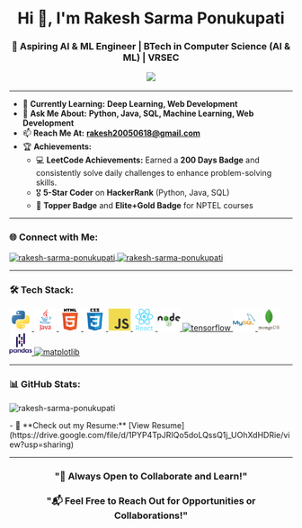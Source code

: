<h1 align="center">Hi 👋, I'm Rakesh Sarma Ponukupati</h1>
<h3 align="center">🚀 Aspiring AI & ML Engineer | BTech in Computer Science (AI & ML) | VRSEC</h3>

<p align="center">
  <img src="https://readme-typing-svg.herokuapp.com?color=%2336BCF7&size=25&center=true&vCenter=true&width=600&lines=👨‍💻+Coding+Enthusiast+and+Problem+Solver;🌟+5-Star+Coder+on+HackerRank;💡+Innovating+with+AI,+ML,+and+Web+Dev;📚+Passionate+Lifelong+Learner">
</p>

---

- 🌱 **Currently Learning:** **Deep Learning, Web Development**  
- 💬 **Ask Me About:** **Python, Java, SQL, Machine Learning, Web Development**  
- 📫 **Reach Me At:** **rakesh20050618@gmail.com**  
- 🏆 **Achievements:**
  - 💻 **LeetCode Achievements:** Earned a **200 Days Badge** and consistently solve daily challenges to enhance problem-solving skills.
  - 🎖️ **5-Star Coder** on **HackerRank** (Python, Java, SQL)  
  - 🏅 **Topper Badge** and **Elite+Gold Badge** for NPTEL courses  

---

<h3 align="left">🌐 Connect with Me:</h3>
<p align="left">
  <a href="https://www.linkedin.com/in/rakesh-sarma-ponukupati/" target="blank">
    <img align="center" src="https://raw.githubusercontent.com/rahuldkjain/github-profile-readme-generator/master/src/images/icons/Social/linked-in-alt.svg" alt="rakesh-sarma-ponukupati" height="30" width="40" />
  </a>
  <a href="https://github.com/Rakesh-005" target="blank">
    <img align="center" src="https://raw.githubusercontent.com/rahuldkjain/github-profile-readme-generator/master/src/images/icons/Social/github.svg" alt="rakesh-sarma-ponukupati" height="30" width="40" />
  </a>
</p>

---

<h3 align="left">🛠️ Tech Stack:</h3>
<p align="left"> 
    <a href="https://www.python.org/" target="_blank" rel="noreferrer"> 
        <img src="https://raw.githubusercontent.com/devicons/devicon/master/icons/python/python-original.svg" alt="python" width="40" height="40"/> 
    </a> 
    <a href="https://www.java.com/" target="_blank" rel="noreferrer"> 
        <img src="https://raw.githubusercontent.com/devicons/devicon/master/icons/java/java-original-wordmark.svg" alt="java" width="40" height="40"/> 
    </a> 
    <a href="https://www.w3schools.com/html/" target="_blank" rel="noreferrer"> 
        <img src="https://raw.githubusercontent.com/devicons/devicon/master/icons/html5/html5-original-wordmark.svg" alt="html5" width="40" height="40"/> 
    </a> 
    <a href="https://www.w3schools.com/css/" target="_blank" rel="noreferrer"> 
        <img src="https://raw.githubusercontent.com/devicons/devicon/master/icons/css3/css3-original-wordmark.svg" alt="css3" width="40" height="40"/> 
    </a> 
    <a href="https://www.javascript.com/" target="_blank" rel="noreferrer"> 
        <img src="https://raw.githubusercontent.com/devicons/devicon/master/icons/javascript/javascript-original.svg" alt="javascript" width="40" height="40"/> 
    </a> 
    <a href="https://reactjs.org/" target="_blank" rel="noreferrer"> 
        <img src="https://raw.githubusercontent.com/devicons/devicon/master/icons/react/react-original-wordmark.svg" alt="react" width="40" height="40"/> 
    </a> 
    <a href="https://nodejs.org/" target="_blank" rel="noreferrer"> 
        <img src="https://raw.githubusercontent.com/devicons/devicon/master/icons/nodejs/nodejs-original-wordmark.svg" alt="nodejs" width="40" height="40"/> 
    </a> 
    <a href="https://www.tensorflow.org/" target="_blank" rel="noreferrer"> 
        <img src="https://www.vectorlogo.zone/logos/tensorflow/tensorflow-icon.svg" alt="tensorflow" width="40" height="40"/> 
    </a> 
    <a href="https://www.mysql.com/" target="_blank" rel="noreferrer"> 
        <img src="https://raw.githubusercontent.com/devicons/devicon/master/icons/mysql/mysql-original-wordmark.svg" alt="mysql" width="40" height="40"/> 
    </a> 
    <a href="https://www.mongodb.com/" target="_blank" rel="noreferrer"> 
        <img src="https://raw.githubusercontent.com/devicons/devicon/master/icons/mongodb/mongodb-original-wordmark.svg" alt="mongodb" width="40" height="40"/> 
    </a> 
    <a href="https://pandas.pydata.org/" target="_blank" rel="noreferrer"> 
        <img src="https://raw.githubusercontent.com/devicons/devicon/master/icons/pandas/pandas-original-wordmark.svg" alt="pandas" width="40" height="40"/> 
    </a> 
    <a href="https://matplotlib.org/" target="_blank" rel="noreferrer"> 
        <img src="https://matplotlib.org/stable/_static/logo2.svg" alt="matplotlib" width="40" height="40"/> 
    </a>
</p>

---

<h3 align="left">📊 GitHub Stats:</h3>
<p>
    <img align="center" src="https://github-readme-stats.vercel.app/api/top-langs?username=Rakesh-005&show_icons=true&locale=en&layout=compact" alt="rakesh-sarma-ponukupati" />
</p>
- 📄 **Check out my Resume:** [View Resume](https://drive.google.com/file/d/1PYP4TpJRIQo5doLQssQ1j_UOhXdHDRie/view?usp=sharing)

---

<h3 align="center">"🌟 Always Open to Collaborate and Learn!" </h3>
<h3 align="center">"📬 Feel Free to Reach Out for Opportunities or Collaborations!"</h3>
